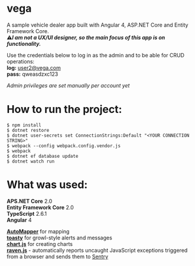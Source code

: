 # vega
A sample vehicle dealer app built with Angular 4, ASP.NET Core and Entity Framework Core.<br />
:warning:**_I am not a UX/UI designer, so the main focus of this app is on functionality._** <br />

Use the credentials below to log in as the admin and to be able for CRUD operations:<br />
**log:** user2@vega.com <br />
**pass:** qweasdzxc123 <br />

_Admin privileges are set manually per account yet_<br />

# How to run the project:
```
$ npm install
$ dotnet restore
$ dotnet user-secrets set ConnectionStrings:Default "<YOUR CONNECTION STRING>"
$ webpack --config webpack.config.vendor.js
$ webpack 
$ dotnet ef database update
$ dotnet watch run 
```

# What was used:
**APS.NET Core** 2.0 <br />
**Entity Framework Core** 2.0 <br />
**TypeScript** 2.6.1 <br />
**Angular** 4 <br />

[**AutoMapper**](http://automapper.org/) for mapping <br />
[**toasty**](https://www.npmjs.com/package/ng2-toasty) for growl-style alerts and messages <br />
[**chart.js**](http://www.chartjs.org/) for creating charts <br />
[**raven.js**](https://www.npmjs.com/package/raven-js) - automatically reports uncaught JavaScript exceptions triggered from a browser and sends them to [Sentry](https://sentry.io) <br />
